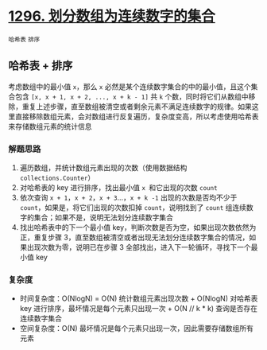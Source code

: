# [1296. 划分数组为连续数字的集合](https://leetcode-cn.com/problems/divide-array-in-sets-of-k-consecutive-numbers/solution/hua-fen-shu-zu-wei-lian-xu-shu-zi-de-ji-he-by-le-2/)

`哈希表` `排序`

## 哈希表 + 排序

考虑数组中的最小值 `x`，那么 `x` 必然是某个连续数字集合的中的最小值，且这个集合包含 `[x, x + 1, x + 2, ..., x + k - 1]` 共 `k`
个数，同时将它们从数组中移除，重复上述步骤，直至数组被清空或者剩余元素不满足连续数字的规律。如果这里直接移除数组元素，会对数组进行反复遍历，复杂度变高，所以考虑使用哈希表来存储数组元素的统计信息

### 解题思路

1. 遍历数组，并统计数组元素出现的次数（使用数据结构 `collections.Counter`）
2. 对哈希表的 key 进行排序，找出最小值 `x `和它出现的次数 `count`
3. 依次查询 `x + 1`，`x + 2`，`x + 3`...，`x + k -1` 出现的次数是否均不少于 `count`，如果是，将它们出现的次数扣掉 `count`，说明找到了 `count` 组连续数字的集合；如果不是，说明无法划分连续数字集合
4. 找出哈希表中的下一个最小值 key，判断次数是否为空，如果出现次数依然为正，重复步骤 3，直至数组被清空或者出现无法划分连续数字集合的情况，如果出现次数为零，说明已在步骤 3 全部找出，进入下一轮循环，寻找下一个最小值 key

### 复杂度

- 时间复杂度：O(NlogN) = O(N) 统计数组元素出现次数 + O(NlogN) 对哈希表 key 进行排序，最坏情况是每个元素只出现一次 + O(N // k * k) 查询是否存在连续数字集合
- 空间复杂度：O(N) 最坏情况是每个元素只出现一次，因此需要存储数组所有元素
